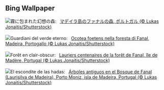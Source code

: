 ## Bing Wallpaper
![](https://www.bing.com/th?id=OHR.FanalForest_JA-JP5058622515_UHD.jpg&w=1000)霧に包まれた幻想の森:&nbsp;&ensp;[マデイラ島のファナルの森, ポルトガル (© Lukas Jonaitis/Shutterstock)](https://www.bing.com/th?id=OHR.FanalForest_JA-JP5058622515_UHD.jpg)
<br><br/>
![](https://www.bing.com/th?id=OHR.FanalForest_IT-IT1040239574_UHD.jpg&w=1000)Guardiani del verde eterno:&nbsp;&ensp;[Ocotea foetens nella foresta di Fanal, Madeira, Portogallo (© Lukas Jonaitis/Shutterstock)](https://www.bing.com/th?id=OHR.FanalForest_IT-IT1040239574_UHD.jpg)
<br><br/>
![](https://www.bing.com/th?id=OHR.FanalForest_FR-FR0588492140_UHD.jpg&w=1000)Forêt en clair-obscur:&nbsp;&ensp;[Lauriers centenaires de la forêt de Fanal, île de Madère, Portugal (© Lukas Jonaitis/Shutterstock)](https://www.bing.com/th?id=OHR.FanalForest_FR-FR0588492140_UHD.jpg)
<br><br/>
![](https://www.bing.com/th?id=OHR.FanalForest_ES-ES0574680440_UHD.jpg&w=1000)El escondite de las hadas:&nbsp;&ensp;[Árboles antiguos en el Bosque de Fanal (Laurisilva de Madeira), Porto Moniz, isla de Madeira, Portugal (© Lukas Jonaitis/Shutterstock)](https://www.bing.com/th?id=OHR.FanalForest_ES-ES0574680440_UHD.jpg)
<br><br/>
